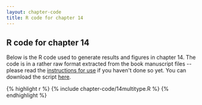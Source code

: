 ```yaml
---
layout: chapter-code
title: R code for chapter 14
---
```


## R code for chapter 14
Below is the R code used to generate results and figures in chapter 14.
The code is in a rather raw format extracted from the book manuscript files -- please read the [instructions for use](instructions.html) if you haven't done so yet.
You can download the script <a href="https://raw.githubusercontent.com/spatstat/book/gh-pages/_includes/chapter-code/14multitype.R">here</a>.

{% highlight r %}
{% include chapter-code/14multitype.R %}
{% endhighlight %}
